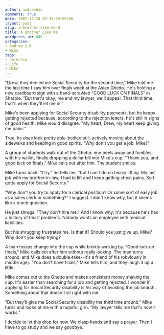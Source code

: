 ```yaml
---
author: andrewhao
comments: true
date: 2007-12-24 07:32:20+00:00
layout: post
slug: a-brother-like-me-9
title: A Brother Like Me
wordpress_id: 848
categories:
- Andrew 2.0
- Mike
tags:
- berkeley
- Life
- Mike
---
```


"Drew, they denied me Social Security for the second time," Mike told me the last time I saw him over finals week at the Asian Ghetto. He's holding a new cardboard sign with a hand-scrawled "GOOD LUCK ON FINALS" in Sharpie. "But that's okay, me and my lawyer, we'll appeal. That third time, that's when they'll let me in."

Mike's been applying for Social Security disability payments, but he keeps getting rejected because, according to the rejection letters, he's still in signs of good health. Mike would disagree. "My heart, Drew, my heart keep giving me pains."

True, he _does_ look pretty able-bodied still, actively moving about the sidewalks and keeping in good spirits. "Why don't you get a job, Mike?"

A group of students walk out of the Ghetto; one peels away and fumbles with his wallet, finally dropping a dollar bill into Mike's cup. "Thank you, and good luck on finals," Mike calls out after him. The student smiles.

Mike turns back. "I try," he tells me, "but I can't do no heavy lifting. My last job with my brother-in-law, I had to lift and I keep getting chest pains. So I gotta apply for Social Security."

"Why don't you try to apply for a clerical position? Or some sort of easy job as a sales clerk or something?" I suggest. I don't know why, but it seems like a dumb question.

He just shrugs. "They don't hire me." And I know why; it's because he's had a history of heart problems. Nobody wants an employee with medical liabilities.

But his shrugging frustrates me. Is that it? Should you just give up, Mike? Why don't you keep trying?

A man tosses change into the cup while briskly walking by. "Good luck on finals," Mike calls out after him without really looking. The man turns around, and Mike does a double-take--it's a friend of his (obviously in middle age). "You don't have finals," Mike tells him, and they laugh it up a little.

Mike comes out to the Ghetto and makes consistent money shaking the cup. It's easier than searching for a job and getting rejected. I wonder if applying for Social Security disability is his way of avoiding the job search. Something about that doesn't sit right with me.

"But they'll give me Social Security disability the third time around," Mike turns and looks at me with a hopeful grin. "My lawyer tells me that's how it works."

I decide to let this drop for now. We clasp hands and say a prayer. Then I have to go study and we say goodbye.
